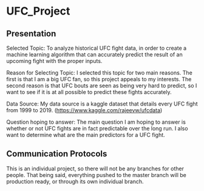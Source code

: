 # UFC_Project

## Presentation
Selected Topic: To analyze historical UFC fight data, in order to create a machine learning algorithm that can accurately predict the result of an upcoming fight with the proper inputs.

Reason for Selecting Topic: I selected this topic for two main reasons. The first is that I am a big UFC fan, so this project appeals to my interests. The second reason is that UFC bouts are seen as being very hard to predict, so I want to see if it is at all possible to predict these fights accurately.

Data Source: My data source is a kaggle dataset that details every UFC fight from 1999 to 2019. (https://www.kaggle.com/rajeevw/ufcdata)

Question hoping to answer: The main question I am hoping to answer is whether or not UFC fights are in fact predictable over the long run. I also want to determine what are the main predictors for a UFC fight.

## Communication Protocols
This is an individual project, so there will not be any branches for other people. That being said, everything pushed to the master branch will be production ready, or through its own individual branch.
